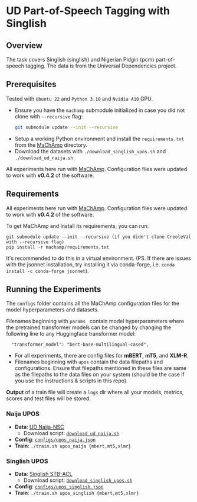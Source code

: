 # UD Part-of-Speech Tagging with Singlish

## Overview
The task covers Singlish (singlish) and Nigerian Pidgin (pcm) part-of-speech tagging. The data is from the Universal Dependencies project.

## Prerequisites
Tested with `Ubuntu 22` and `Python 3.10` and `Nvidia A10` GPU.
- Ensure you have the `machamp` submodule initialized in case you did not clone with `--recursive` flag:
  ```bash
  git submodule update --init --recursive
  ```
- Setup a working Python environment and install the `requirements.txt` from the [MaChAmp](..) directory.
- Download the datasets with `./download_singlish_upos.sh` and `./download_ud_naija.sh`

All experiments here run with [MaChAmp](https://github.com/machamp-nlp/machamp.git). Configuration files were updated to work with **v0.4.2** of the software.


## Requirements
All experiments here run with [MaChAmp](https://github.com/machamp-nlp/machamp.git).  Configuration files were updated to work with **v0.4.2** of the software.

To get MaChAmp and install its requirements, you can run:

```
git submodule update --init --recursive (if you didn't clone CreoleVal with --recursive flag)
pip install -r machamp/requirements.txt
```

It's recommended to do this in a virtual environment.  (PS. If there are issues with the jsonnet installation, try installing it via conda-forge, i.e. `conda install -c conda-forge jsonnet`).


## Running the Experiments
The `configs` folder contains all the MaChAmp configuration files for the model hyperparameters and datasets.

Filenames beginning with `params_` contain model hyperparameters where the pretrained transformer models can be changed by changing the following line to any Huggingface transformer model:
  ```
    "transformer_model": "bert-base-multilingual-cased",
  ```
  - For all experiments, there are config files for **mBERT**, **mT5**, and **XLM-R**.
  - Filenames beginning with `upos` contain the data filepaths and configurations. Ensure that filepaths mentioned in these files are same as the filepaths to the data files on your system (should be the case if you use the instructions & scripts in this repo).

**Output** of a train file will create a `logs` dir where all your models, metrics, scores and test files will be stored.


### Naija UPOS
- **Data**: [UD Naija-NSC](https://github.com/UniversalDependencies/UD_Naija-NSC)
  - Download script: [`download_ud_naija.sh`](download_ud_naija.sh)
- **Config**: [`configs/upos_naija.json`](configs/upos_naija.json)
- **Train**: `./train.sh upos_naija {mbert,mt5,xlmr}`

### Singlish UPOS

- **Data**: [Singlish STB-ACL](https://github.com/wanghm92/Sing_Par/tree/master/ACL17_dataset/treebank/gold_pos)
  - Download script: [`download_singlish_upos.sh`](download_singlish_upos.sh)
- **Config**: [`configs/upos_singlish.json`](configs/upos_singlish.json)
- **Train**: `./train.sh upos_singlish {mbert,mt5,xlmr}`
